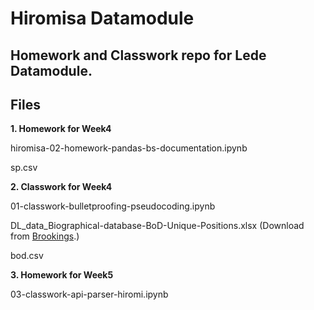 # Hiromisa Datamodule

Homework and Classwork repo for Lede Datamodule.
---

## Files

**1. Homework for Week4**

hiromisa-02-homework-pandas-bs-documentation.ipynb

sp.csv


**2. Classwork for Week4**

01-classwork-bulletproofing-pseudocoding.ipynb

DL_data_Biographical-database-BoD-Unique-Positions.xlsx
(Download from [Brookings](https://www.brookings.edu/research/diversity-within-the-federal-reserve-system/).)

bod.csv

**3. Homework for Week5**

03-classwork-api-parser-hiromi.ipynb

